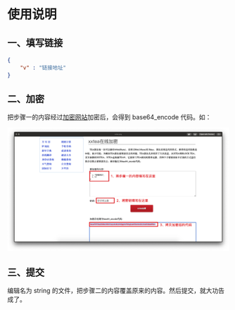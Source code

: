 # 使用说明

## 一、填写链接

```json
{
    "v" : "链接地址"
}
```

## 二、加密

把步骤一的内容经过[加密网站](http://tools.bm8.com.cn/xxtea/)加密后，会得到 base64_encode 代码。如：

![](images/xxtea.jpg)

## 三、提交

编辑名为 string 的文件，把步骤二的内容覆盖原来的内容。然后提交，就大功告成了。
